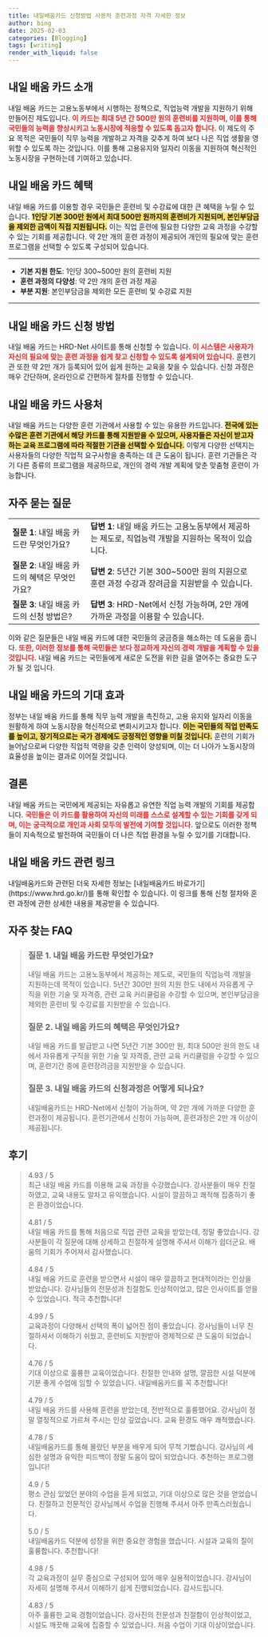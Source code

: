 ```yaml
---
title: 내일배움카드 신청방법 사용처 훈련과정 자격 자세한 정보
author: bing
date: 2025-02-03
categories: [Blogging]
tags: [writing]
render_with_liquid: false
---
```



<h2 id='내일배움카드소개'>내일 배움 카드 소개</h2>

<p>내일 배움 카드는 고용노동부에서 시행하는 정책으로, 직업능력 개발을 지원하기 위해 만들어진 제도입니다. <b><span style="color: #ee2323;">이 카드는 최대 5년 간 500만 원의 훈련비를 지원하며, 이를 통해 국민들의 능력을 향상시키고 노동시장에 적응할 수 있도록 돕고자 합니다.</span></b> 이 제도의 주요 목적은 국민들이 직무 능력을 개발하고 자격을 갖추게 하여 보다 나은 직업 생활을 영위할 수 있도록 하는 것입니다. 이를 통해 고용유지와 일자리 이동을 지원하여 혁신적인 노동시장을 구현하는데 기여하고 있습니다.</p>

<h2 id='내일배움카드혜택'>내일 배움 카드 혜택</h2>

<p>내일 배움 카드를 이용할 경우 국민들은 훈련비 및 수강료에 대한 큰 혜택을 누릴 수 있습니다. <b><span style="background-color: #ffe066;">1인당 기본 300만 원에서 최대 500만 원까지의 훈련비가 지원되며, 본인부담금을 제외한 금액이 직접 지원됩니다.</span></b> 이는 직업 훈련에 필요한 다양한 교육 과정을 수강할 수 있는 기회를 제공합니다. 약 2만 개의 훈련 과정이 제공되어 개인의 필요에 맞는 훈련 프로그램을 선택할 수 있도록 구성되어 있습니다.</p>

<hr />

<ul>
    <li><b>기본 지원 한도</b>: 1인당 300~500만 원의 훈련비 지원</li>
    <li><b>훈련 과정의 다양성</b>: 약 2만 개의 훈련 과정 제공</li>
    <li><b>부분 지원</b>: 본인부담금을 제외한 모든 훈련비 및 수강료 지원</li>
</ul>

<hr />

<h2 id='내일배움카드신청방법'>내일 배움 카드 신청 방법</h2>

<p>내일 배움 카드는 HRD-Net 사이트를 통해 신청할 수 있습니다. <b><span style="color: #ee2323;">이 시스템은 사용자가 자신의 필요에 맞는 훈련 과정을 쉽게 찾고 신청할 수 있도록 설계되어 있습니다.</span></b> 훈련기관 또한 약 2만 개가 등록되어 있어 쉽게 원하는 교육을 찾을 수 있습니다. 신청 과정은 매우 간단하며, 온라인으로 간편하게 절차를 진행할 수 있습니다.</p>

<h2 id='내일배움카드사용처'>내일 배움 카드 사용처</h2>

<p>내일 배움 카드는 다양한 훈련 기관에서 사용할 수 있는 유용한 카드입니다. <b><span style="background-color: #ffe066;">전국에 있는 수많은 훈련 기관에서 해당 카드를 통해 지원받을 수 있으며, 사용자들은 자신이 받고자 하는 교육 프로그램에 따라 적절한 기관을 선택할 수 있습니다.</span></b> 이렇게 다양한 선택지는 사용자들의 다양한 직업적 요구사항을 충족하는 데 큰 도움이 됩니다. 훈련 기관들은 각기 다른 종류의 프로그램을 제공하므로, 개인의 경력 개발 계획에 맞춘 맞춤형 훈련이 가능합니다.</p>

<h2 id='자주묻는질문'>자주 묻는 질문</h2>

<table>
    <tr>
        <td><b>질문 1</b>: 내일 배움 카드란 무엇인가요?</td>
        <td><b>답변 1</b>: 내일 배움 카드는 고용노동부에서 제공하는 제도로, 직업능력 개발을 지원하는 목적이 있습니다.</td>
    </tr>
    <tr>
        <td><b>질문 2</b>: 내일 배움 카드의 혜택은 무엇인가요?</td>
        <td><b>답변 2</b>: 5년간 기본 300~500만 원의 지원으로 훈련 과정 수강과 장려금을 지원받을 수 있습니다.</td>
    </tr>
    <tr>
        <td><b>질문 3</b>: 내일 배움 카드의 신청 방법은?</td>
        <td><b>답변 3</b>: HRD-Net에서 신청 가능하며, 2만 개에 가까운 과정을 이용할 수 있습니다.</td>
    </tr>
</table>

<p>이와 같은 질문들은 내일 배움 카드에 대한 국민들의 궁금증을 해소하는 데 도움을 줍니다. <b><span style="color: #ee2323;">또한, 이러한 정보를 통해 국민들은 보다 정교하게 자신의 경력 개발을 계획할 수 있을 것입니다.</span></b> 내일 배움 카드는 국민들에게 새로운 도전을 위한 길을 열어주는 중요한 도구가 될 것 입니다.</p>

<h2 id='내일배움카드기대효과'>내일 배움 카드의 기대 효과</h2>

<p>정부는 내일 배움 카드를 통해 직무 능력 개발을 촉진하고, 고용 유지와 일자리 이동을 원활하게 하여 노동시장을 혁신적으로 변화시키고자 합니다. <b><span style="background-color: #ffe066;">이는 국민들의 직업 만족도를 높이고, 장기적으로는 국가 경제에도 긍정적인 영향을 미칠 것입니다.</span></b> 훈련의 기회가 늘어남으로써 다양한 직업적 역량을 갖춘 인력이 양성되며, 이는 더 나아가 노동시장의 효율성을 높이는 결과로 이어질 것입니다.</p>

<h2 id='결론'>결론</h2>

<p>내일 배움 카드는 국민에게 제공되는 자유롭고 유연한 직업 능력 개발의 기회를 제공합니다. <b><span style="color: #ee2323;">국민들은 이 카드를 활용하여 자신의 미래를 스스로 설계할 수 있는 기회를 갖게 되며, 이는 궁극적으로 개인과 사회 모두의 발전에 기여할 것입니다.</span></b> 앞으로도 이러한 정책들이 지속적으로 발전하여 국민들이 더 나은 직업 환경을 누릴 수 있기를 기대합니다.</p>

<h2 id='내일배움카드연관링크'>내일 배움 카드 관련 링크</h2>

<p>내일배움카드와 관련된 더욱 자세한 정보는 [내일배움카드 바로가기](https://www.hrd.go.kr/)를 통해 확인할 수 있습니다. 이 링크를 통해 신청 절차와 훈련 과정에 관한 상세한 내용을 제공받을 수 있습니다.</p>


<h2 id='자주_찾는_FAQ'>자주 찾는 FAQ</h2>
<div itemscope="" itemtype="https://schema.org/FAQPage"> 
<blockquote> 
<div itemscope="" itemprop="mainEntity" itemtype="https://schema.org/Question"> 
<h3 itemprop="name">질문 1. 내일 배움 카드란 무엇인가요?</h3> 
<div itemscope="" itemprop="acceptedAnswer" itemtype="https://schema.org/Answer"> 
<span itemprop="text"> 
<p>내일 배움 카드는 고용노동부에서 제공하는 제도로, 국민들의 직업능력 개발을 지원하는데 목적이 있습니다. 5년간 300만 원의 지원 한도 내에서 자유롭게 구직을 위한 기술 및 자격증, 관련 교육 커리큘럼을 수강할 수 있으며, 본인부담금을 제외한 훈련비 및 수강료를 지원받을 수 있습니다.</p> 
</span> 
</div> 
</div> 
<div itemscope="" itemprop="mainEntity" itemtype="https://schema.org/Question"> 
<h3 itemprop="name">질문 2. 내일 배움 카드의 혜택은 무엇인가요?</h3> 
<div itemscope="" itemprop="acceptedAnswer" itemtype="https://schema.org/Answer"> 
<span itemprop="text"> 
<p>내일 배움 카드를 발급받고 나면 5년간 기본 300만 원, 최대 500만 원의 한도 내에서 자유롭게 구직을 위한 기술 및 자격증, 관련 교육 커리큘럼을 수강할 수 있으며, 훈련기간 중에 훈련장려금을 지원받을 수 있습니다.</p> 
</span> 
</div> 
</div> 
<div itemscope="" itemprop="mainEntity" itemtype="https://schema.org/Question"> 
<h3 itemprop="name">질문 3. 내일 배움 카드의 신청과정은 어떻게 되나요?</h3> 
<div itemscope="" itemprop="acceptedAnswer" itemtype="https://schema.org/Answer"> 
<span itemprop="text"> 
<p>내일배움카드는 HRD-Net에서 신청이 가능하며, 약 2만 개에 가까운 다양한 훈련과정이 제공됩니다. 훈련기관에서 신청이 가능하며, 훈련과정은 2만 개 이상이 제공됩니다.</p> 
</span> 
</div> 
</div> 
</blockquote> 
</div>
<h2 id='후기'>후기</h2>
<div itemscope itemtype="https://schema.org/Product">
  <blockquote>
  <div itemprop="review" itemscope itemtype="https://schema.org/Review">
      <div itemprop="reviewRating" itemscope itemtype="https://schema.org/Rating"> <span itemprop="ratingValue">4.93</span> / <span itemprop="bestRating">5</span> </div>
      <span itemprop="reviewBody">최근 내일 배움 카드를 이용해 교육 과정을 수강했습니다. 강사분들이 매우 친절하였고, 교육 내용도 알차고 유익했습니다. 시설이 깔끔하고 쾌적해 집중하기 좋은 환경이었습니다.</span>
  </div>
  <br>
  <div itemprop="review" itemscope itemtype="https://schema.org/Review">
      <div itemprop="reviewRating" itemscope itemtype="https://schema.org/Rating"> <span itemprop="ratingValue">4.81</span> / <span itemprop="bestRating">5</span> </div>
      <span itemprop="reviewBody">내일 배움 카드를 통해 처음으로 직업 관련 교육을 받았는데, 정말 좋았습니다. 강사분들이 각 질문에 대해 상세하고 친절하게 설명해 주셔서 이해가 쉽더군요. 배움의 기회가 주어져서 감사했습니다.</span>
  </div>
  <br>
  <div itemprop="review" itemscope itemtype="https://schema.org/Review">
      <div itemprop="reviewRating" itemscope itemtype="https://schema.org/Rating"> <span itemprop="ratingValue">4.84</span> / <span itemprop="bestRating">5</span> </div>
      <span itemprop="reviewBody">내일 배움 카드로 훈련을 받으면서 시설이 매우 깔끔하고 현대적이라는 인상을 받았습니다. 강사님들의 전문성과 친절함도 인상적이었고, 많은 인사이트를 얻을 수 있었습니다. 적극 추천합니다!</span>
  </div>
  <br>
  <div itemprop="review" itemscope itemtype="https://schema.org/Review">
      <div itemprop="reviewRating" itemscope itemtype="https://schema.org/Rating"> <span itemprop="ratingValue">4.99</span> / <span itemprop="bestRating">5</span> </div>
      <span itemprop="reviewBody">교육과정이 다양해서 선택의 폭이 넓어진 점이 좋았습니다. 강사님들이 너무 친절하셔서 이해하기 쉬웠고, 훈련비도 지원받아 경제적으로 큰 도움이 되었습니다.</span>
  </div>
  <br>
  <div itemprop="review" itemscope itemtype="https://schema.org/Review">
      <div itemprop="reviewRating" itemscope itemtype="https://schema.org/Rating"> <span itemprop="ratingValue">4.76</span> / <span itemprop="bestRating">5</span> </div>
      <span itemprop="reviewBody">기대 이상으로 훌륭한 교육이었습니다. 친절한 안내와 설명, 깔끔한 시설 덕분에 기분 좋게 수업에 임할 수 있었습니다. 내일배움카드를 꼭 추천합니다!</span>
  </div>
  <br>
  <div itemprop="review" itemscope itemtype="https://schema.org/Review">
      <div itemprop="reviewRating" itemscope itemtype="https://schema.org/Rating"> <span itemprop="ratingValue">4.79</span> / <span itemprop="bestRating">5</span> </div>
      <span itemprop="reviewBody">내일 배움 카드를 사용해 훈련을 받았는데, 전반적으로 훌륭했어요. 강사님이 정말 열정적으로 가르쳐 주시는 인상 깊었습니다. 교육 환경도 매우 쾌적했습니다.</span>
  </div>
  <br>
  <div itemprop="review" itemscope itemtype="https://schema.org/Review">
      <div itemprop="reviewRating" itemscope itemtype="https://schema.org/Rating"> <span itemprop="ratingValue">4.78</span> / <span itemprop="bestRating">5</span> </div>
      <span itemprop="reviewBody">내일배움카드를 통해 몰랐던 부분을 배우게 되어 무척 기뻤습니다. 강사님의 세심한 설명과 유익한 피드백이 정말 도움이 많이 되었습니다. 추천하는 프로그램입니다!</span>
  </div>
  <br>
  <div itemprop="review" itemscope itemtype="https://schema.org/Review">
      <div itemprop="reviewRating" itemscope itemtype="https://schema.org/Rating"> <span itemprop="ratingValue">4.9</span> / <span itemprop="bestRating">5</span> </div>
      <span itemprop="reviewBody">평소 관심 있었던 분야의 수업을 듣게 되었고, 기대 이상으로 많은 것을 얻었습니다. 친절하고 전문적인 강사님께서 수업을 진행해 주셔서 아주 만족스러웠습니다.</span>
  </div>
  <br>
  <div itemprop="review" itemscope itemtype="https://schema.org/Review">
      <div itemprop="reviewRating" itemscope itemtype="https://schema.org/Rating"> <span itemprop="ratingValue">5.0</span> / <span itemprop="bestRating">5</span> </div>
      <span itemprop="reviewBody">내일배움카드 덕분에 성장을 위한 중요한 경험을 했습니다. 시설과 교육의 질이 훌륭합니다. 추천합니다!</span>
  </div>
  <br>
  <div itemprop="review" itemscope itemtype="https://schema.org/Review">
      <div itemprop="reviewRating" itemscope itemtype="https://schema.org/Rating"> <span itemprop="ratingValue">4.98</span> / <span itemprop="bestRating">5</span> </div>
      <span itemprop="reviewBody">각 교육과정이 실무 중심으로 구성되어 있어 매우 실용적이었습니다. 강사님이 자세히 설명해 주셔서 이해하기 쉽게 진행되었습니다. 감사드립니다.</span>
  </div>
  <br>
  <div itemprop="review" itemscope itemtype="https://schema.org/Review">
      <div itemprop="reviewRating" itemscope itemtype="https://schema.org/Rating"> <span itemprop="ratingValue">4.83</span> / <span itemprop="bestRating">5</span> </div>
      <span itemprop="reviewBody">아주 훌륭한 교육 경험이었습니다. 강사진의 전문성과 친절함이 인상적이었고, 시설도 깨끗해 교육에 집중할 수 있었습니다. 처음 수업이 기대 이상이었습니다.</span>
  </div>
  </blockquote>
</div>
